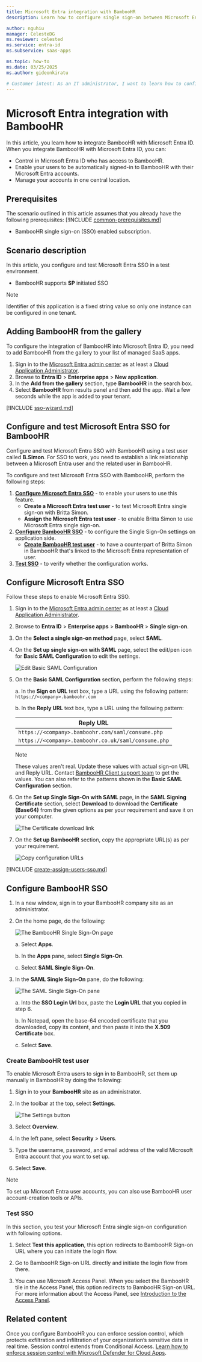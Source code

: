 ```yaml
---
title: Microsoft Entra integration with BambooHR
description: Learn how to configure single sign-on between Microsoft Entra ID and BambooHR.

author: nguhiu
manager: CelesteDG
ms.reviewer: celested
ms.service: entra-id
ms.subservice: saas-apps

ms.topic: how-to
ms.date: 03/25/2025
ms.author: gideonkiratu

# Customer intent: As an IT administrator, I want to learn how to configure single sign-on between Microsoft Entra ID and BambooHR so that I can control who has access to BambooHR, enable automatic sign-in with Microsoft Entra accounts, and manage my accounts in one central location.
---
```

# Microsoft Entra integration with BambooHR

In this article,  you learn how to integrate BambooHR with Microsoft Entra ID. When you integrate BambooHR with Microsoft Entra ID, you can:

* Control in Microsoft Entra ID who has access to BambooHR.
* Enable your users to be automatically signed-in to BambooHR with their Microsoft Entra accounts.
* Manage your accounts in one central location.

## Prerequisites

The scenario outlined in this article assumes that you already have the following prerequisites:
[!INCLUDE [common-prerequisites.md](~/identity/saas-apps/includes/common-prerequisites.md)]
* BambooHR single sign-on (SSO) enabled subscription.

## Scenario description

In this article,  you configure and test Microsoft Entra SSO in a test environment.

* BambooHR supports **SP** initiated SSO

> [!NOTE]
> Identifier of this application is a fixed string value so only one instance can be configured in one tenant.


## Adding BambooHR from the gallery

To configure the integration of BambooHR into Microsoft Entra ID, you need to add BambooHR from the gallery to your list of managed SaaS apps.

1. Sign in to the [Microsoft Entra admin center](https://entra.microsoft.com) as at least a [Cloud Application Administrator](~/identity/role-based-access-control/permissions-reference.md#cloud-application-administrator).
1. Browse to **Entra ID** > **Enterprise apps** > **New application**.
1. In the **Add from the gallery** section, type **BambooHR** in the search box.
1. Select **BambooHR** from results panel and then add the app. Wait a few seconds while the app is added to your tenant.

 [!INCLUDE [sso-wizard.md](~/identity/saas-apps/includes/sso-wizard.md)]


<a name='configure-and-test-azure-ad-sso-for-bamboohr'></a>

## Configure and test Microsoft Entra SSO for BambooHR

Configure and test Microsoft Entra SSO with BambooHR using a test user called **B.Simon**. For SSO to work, you need to establish a link relationship between a Microsoft Entra user and the related user in BambooHR.

To configure and test Microsoft Entra SSO with BambooHR, perform the following steps:

1. **[Configure Microsoft Entra SSO](#configure-azure-ad-sso)** - to enable your users to use this feature.
    * **Create a Microsoft Entra test user** - to test Microsoft Entra single sign-on with Britta Simon.
    * **Assign the Microsoft Entra test user** - to enable Britta Simon to use Microsoft Entra single sign-on.
2. **[Configure BambooHR SSO](#configure-bamboohr-sso)** - to configure the Single Sign-On settings on application side.
    * **[Create BambooHR test user](#create-bamboohr-test-user)** - to have a counterpart of Britta Simon in BambooHR that's linked to the Microsoft Entra representation of user.
3. **[Test SSO](#test-sso)** - to verify whether the configuration works.

<a name='configure-azure-ad-sso'></a>

## Configure Microsoft Entra SSO

Follow these steps to enable Microsoft Entra SSO.

1. Sign in to the [Microsoft Entra admin center](https://entra.microsoft.com) as at least a [Cloud Application Administrator](~/identity/role-based-access-control/permissions-reference.md#cloud-application-administrator).
1. Browse to **Entra ID** > **Enterprise apps** > **BambooHR** > **Single sign-on**.
1. On the **Select a single sign-on method** page, select **SAML**.
1. On the **Set up single sign-on with SAML** page, select the edit/pen icon for **Basic SAML Configuration** to edit the settings.

   ![Edit Basic SAML Configuration](common/edit-urls.png)

1. On the **Basic SAML Configuration** section, perform the following steps:

	a. In the **Sign on URL** text box, type a URL using the following pattern:
    `https://<company>.bamboohr.com`

    b. In the **Reply URL** text box, type a URL using the following pattern:

    | Reply URL |
    |-----------|
    | `https://<company>.bamboohr.com/saml/consume.php` |
    | `https://<company>.bamboohr.co.uk/saml/consume.php` |

	> [!NOTE]
	> These values aren't real. Update these values with actual sign-on URL and Reply URL. Contact [BambooHR Client support team](https://www.bamboohr.com/contact.php) to get the values. You can also refer to the patterns shown in the **Basic SAML Configuration** section.

1. On the **Set up Single Sign-On with SAML** page, in the **SAML Signing Certificate** section, select **Download** to download the **Certificate (Base64)** from the given options as per your requirement and save it on your computer.

	![The Certificate download link](common/certificatebase64.png)

1. On the **Set up BambooHR** section, copy the appropriate URL(s) as per your requirement.

	![Copy configuration URLs](common/copy-configuration-urls.png)


<a name='create-an-azure-ad-test-user'></a>

[!INCLUDE [create-assign-users-sso.md](~/identity/saas-apps/includes/create-assign-users-sso.md)]

## Configure BambooHR SSO

1. In a new window, sign in to your BambooHR company site as an administrator.

2. On the home page, do the following:
   
    ![The BambooHR Single Sign-On page](./media/bamboo-hr-tutorial/ic796691.png "Single Sign-On")   

    a. Select **Apps**.
   
    b. In the **Apps** pane, select **Single Sign-On**.
   
    c. Select **SAML Single Sign-On**.

3. In the **SAML Single Sign-On** pane, do the following:
   
    ![The SAML Single Sign-On pane](./media/bamboo-hr-tutorial/IC796692.png "SAML Single Sign-On")
   
    a. Into the **SSO Login Url** box, paste the **Login URL** that you copied in step 6.
      
    b. In Notepad, open the base-64 encoded certificate that you downloaded, copy its content, and then paste it into the **X.509 Certificate** box.
   
    c. Select **Save**.

### Create BambooHR test user

To enable Microsoft Entra users to sign in to BambooHR, set them up manually in BambooHR by doing the following:

1. Sign in to your **BambooHR** site as an administrator.

2. In the toolbar at the top, select **Settings**.
   
    ![The Settings button](./media/bamboo-hr-tutorial/IC796694.png "Setting")

3. Select **Overview**.

4. In the left pane, select **Security** > **Users**.

5. Type the username, password, and email address of the valid Microsoft Entra account that you want to set up.

6. Select **Save**.
		
>[!NOTE]
>To set up Microsoft Entra user accounts, you can also use BambooHR user account-creation tools or APIs.

### Test SSO

In this section, you test your Microsoft Entra single sign-on configuration with following options. 

1. Select **Test this application**, this option redirects to BambooHR Sign-on URL where you can initiate the login flow. 

2. Go to BambooHR Sign-on URL directly and initiate the login flow from there.

3. You can use Microsoft Access Panel. When you select the BambooHR tile in the Access Panel, this option redirects to BambooHR Sign-on URL. For more information about the Access Panel, see [Introduction to the Access Panel](https://support.microsoft.com/account-billing/sign-in-and-start-apps-from-the-my-apps-portal-2f3b1bae-0e5a-4a86-a33e-876fbd2a4510).


## Related content

Once you configure BambooHR you can enforce session control, which protects exfiltration and infiltration of your organization’s sensitive data in real time. Session control extends from Conditional Access. [Learn how to enforce session control with Microsoft Defender for Cloud Apps](/cloud-app-security/proxy-deployment-any-app).
